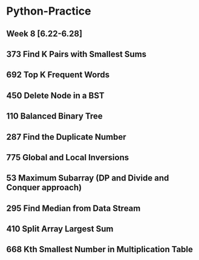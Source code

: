 # Python-Practice

## Week 8 [6.22-6.28]

## 373 Find K Pairs with Smallest Sums
## 692 Top K Frequent Words
## 450 Delete Node in a BST
## 110 Balanced Binary Tree
## 287 Find the Duplicate Number
## 775 Global and Local Inversions
## 53 Maximum Subarray (DP and Divide and Conquer approach)
## 295  Find Median from Data Stream
## 410 Split Array Largest Sum 
## 668 Kth Smallest Number in Multiplication Table
